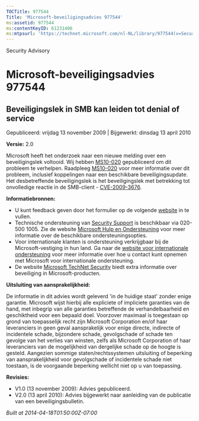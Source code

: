 ```yaml
---
TOCTitle: 977544
Title: 'Microsoft-beveiligingsadvies 977544'
ms:assetid: 977544
ms:contentKeyID: 61231406
ms:mtpsurl: 'https://technet.microsoft.com/nl-NL/library/977544(v=Security.10)'
---
```


Security Advisory

Microsoft-beveiligingsadvies 977544
===================================

Beveiligingslek in SMB kan leiden tot denial of service
-------------------------------------------------------

Gepubliceerd: vrijdag 13 november 2009 | Bijgewerkt: dinsdag 13 april 2010

**Versie:** 2.0

Microsoft heeft het onderzoek naar een nieuwe melding over een beveiligingslek voltooid. Wij hebben [MS10-020](http://technet.microsoft.com/security/bulletin/ms10-020) gepubliceerd om dit probleem te verhelpen. Raadpleeg [MS10-020](http://technet.microsoft.com/security/bulletin/ms10-020) voor meer informatie over dit probleem, inclusief koppelingen naar een beschikbare beveiligingsupdate. Het desbetreffende beveiligingslek is het beveiligingslek met betrekking tot onvolledige reactie in de SMB-client - [CVE-2009-3676](http://www.cve.mitre.org/cgi-bin/cvename.cgi?name=cve-2009-3676).

**Informatiebronnen:**

-   U kunt feedback geven door het formulier op de volgende [website](https://support.microsoft.com/common/survey.aspx?scid=sw;en;1257&amp;showpage=1&amp;ws=technet&amp;sd=tech) in te vullen.
-   Technische ondersteuning van [Security Support](http://go.microsoft.com/fwlink/?linkid=21131) is beschikbaar via 020-500 1005. Zie de website [Microsoft Hulp en Ondersteuning](http://support.microsoft.com/) voor meer informatie over de beschikbare ondersteuningsopties.
-   Voor internationale klanten is ondersteuning verkrijgbaar bij de Microsoft-vestiging in hun land. Ga naar de [website voor internationale ondersteuning](http://go.microsoft.com/fwlink/?linkid=21155) voor meer informatie over hoe u contact kunt opnemen met Microsoft voor internationale ondersteuning.
-   De website [Microsoft TechNet Security](http://go.microsoft.com/fwlink/?linkid=21132) biedt extra informatie over beveiliging in Microsoft-producten.

**Uitsluiting van aansprakelijkheid:**

De informatie in dit advies wordt geleverd 'in de huidige staat' zonder enige garantie. Microsoft wijst hierbij alle expliciete of impliciete garanties van de hand, met inbegrip van alle garanties betreffende de verhandelbaarheid en geschiktheid voor een bepaald doel. Voorzover maximaal is toegestaan op grond van toepasselijk recht zijn Microsoft Corporation en/of haar leveranciers in geen geval aansprakelijk voor enige directe, indirecte of incidentele schade, bijzondere schade, gevolgschade of schade ten gevolge van het verlies van winsten, zelfs als Microsoft Corporation of haar leveranciers van de mogelijkheid van dergelijke schade op de hoogte is gesteld. Aangezien sommige staten/rechtssystemen uitsluiting of beperking van aansprakelijkheid voor gevolgschade of incidentele schade niet toestaan, is de voorgaande beperking wellicht niet op u van toepassing.

**Revisies:**

-   V1.0 (13 november 2009): Advies gepubliceerd.
-   V2.0 (13 april 2010): Advies bijgewerkt naar aanleiding van de publicatie van een beveiligingsbulletin.

*Built at 2014-04-18T01:50:00Z-07:00*
